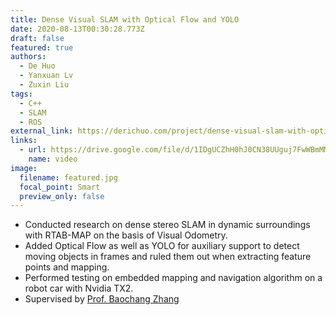 ```yaml
---
title: Dense Visual SLAM with Optical Flow and YOLO
date: 2020-08-13T00:30:28.773Z
draft: false
featured: true
authors:
  - De Huo
  - Yanxuan Lv
  - Zuxin Liu
tags:
  - C++
  - SLAM
  - ROS
external_link: https://derichuo.com/project/dense-visual-slam-with-optical-flow
links:
  - url: https://drive.google.com/file/d/1IDgUCZhH0hJ0CN38UUguj7FwWBmMMv4X/view?usp=sharing
    name: video
image:
  filename: featured.jpg
  focal_point: Smart
  preview_only: false
---
```

* Conducted research on dense stereo SLAM in dynamic surroundings with RTAB-MAP on the basis of Visual Odometry.
* Added Optical Flow as well as YOLO for auxiliary support to detect moving objects in frames and ruled them out when extracting feature points and mapping.
* Performed testing on embedded mapping and navigation algorithm on a robot car with Nvidia TX2.
* Supervised by [Prof. Baochang Zhang](https://scholar.google.com/citations?user=WH0J_34AAAAJ&hl=en)